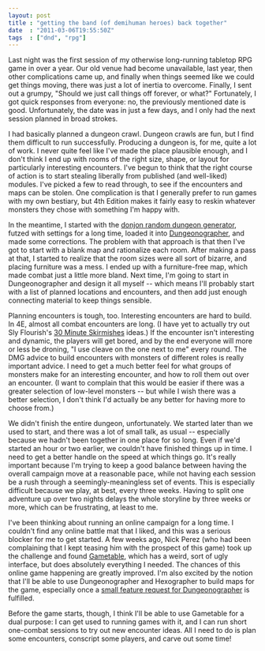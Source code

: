 ```yaml
---
layout: post
title : "getting the band (of demihuman heroes) back together"
date  : "2011-03-06T19:55:50Z"
tags  : ["dnd", "rpg"]
---
```

Last night was the first session of my otherwise long-running tabletop RPG game
in over a year.  Our old venue had become unavailable, last year, then other
complications came up, and finally when things seemed like we could get things
moving, there was just a lot of inertia to overcome.  Finally, I sent out a
grumpy, "Should we just call things off forever, or what?"  Fortunately, I got
quick responses from everyone: no, the previously mentioned date is good.
Unfortunately, the date was in just a few days, and I only had the next session
planned in broad strokes.

I had basically planned a dungeon crawl.  Dungeon crawls are fun, but I find
them difficult to run successfully.  Producing a dungeon is, for me, quite a
lot of work.  I never quite feel like I've made the place plausible enough, and
I don't think I end up with rooms of the right size, shape, or layout for
particularly interesting encounters.  I've begun to think that the right course
of action is to start stealing liberally from published (and well-liked)
modules.  I've picked a few to read through, to see if the encounters and maps
can be stolen.  One complication is that I generally prefer to run games with
my own bestiary, but 4th Edition makes it fairly easy to reskin whatever
monsters they chose with something I'm happy with.

In the meantime, I started with the [donjon random dungeon
generator](http://donjon.bin.sh/dungeon/), futzed with settings for a long
time, loaded it into [Dungeonographer](http://www.dungeonographer.com/), and
made some corrections.  The problem with that approach is that then I've got to
start with a blank map and rationalize each room.  After making a pass at that,
I started to realize that the room sizes were all sort of bizarre, and placing
furniture was a mess.  I ended up with a furniture-free map, which made combat
just a little more bland.  Next time, I'm going to start in Dungeonographer and
design it all myself -- which means I'll probably start with a list of planned
locations and encounters, and then add just enough connecting material to keep
things sensible.

Planning encounters is tough, too.  Interesting encounters are hard to build.
In 4E, almost all combat encounters are long.  (I have yet to actually try out
Sly Flourish's [30 Minute
Skirmishes](http://slyflourish.com/designing-30-minute-skirmishes-in-4e/)
ideas.)  If the encounter isn't interesting and dynamic, the players will get
bored, and by the end everyone will more or less be droning, "I use cleave on
the one next to me" every round.  The DMG advice to build encounters with
monsters of different roles is really important advice.  I need to get a much
better feel for what groups of monsters make for an interesting encounter, and
how to roll them out over an encounter.  (I want to complain that this would be
easier if there was a greater selection of low-level monsters -- but while I
wish there was a better selection, I don't think I'd actually be any better for
having more to choose from.)

We didn't finish the entire dungeon, unfortunately.  We started later than we
used to start, and there was a lot of small talk, as usual -- especially
because we hadn't been together in one place for so long.  Even if we'd started
an hour or two earlier, we couldn't have finished things up in time.  I need to
get a better handle on the speed at which things go.  It's really important
because I'm trying to keep a good balance between having the overall campaign
move at a reasonable pace, while not having each session be a rush through a
seemingly-meaningless set of events.  This is especially difficult because
we play, at best, every three weeks.  Having to split one adventure up over two
nights delays the whole storyline by three weeks or more, which can be
frustrating, at least to me.

I've been thinking about running an online campaign for a long time.  I
couldn't find any online battle mat that I liked, and this was a serious
blocker for me to get started.  A few weeks ago, Nick Perez (who had been
complaining that I kept teasing him with the prospect of this game) took up the
challenge and found [Gametable](http://sourceforge.net/projects/gametable/),
which has a weird, sort of ugly interface, but does absolutely everything I
needed.  The chances of this online game happening are greatly improved.  I'm
also excited by the notion that I'll be able to use Dungeonographer and
Hexographer to build maps for the game, especially once a [small feature
request for
Dungeonographer](http://inkwellideas.com/hexographer_forum/index.php?topic=287.0)
is fulfilled.

Before the game starts, though, I think I'll be able to use Gametable for a
dual purpose:  I can get used to running games with it, and I can run short
one-combat sessions to try out new encounter ideas.  All I need to do is plan
some encounters, conscript some players, and carve out some time!

